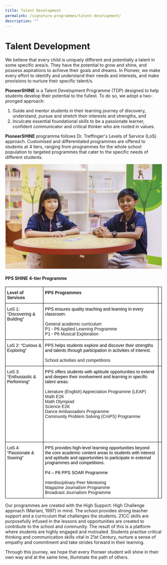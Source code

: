 ```yaml
---
title: Talent Development
permalink: /signature-programmes/talent-development/
description: ""
---
```

# Talent Development

We believe that every child is uniquely different and potentially a talent in some specific area/s.  They have the potential to grow and shine, and possess aspirations to achieve their goals and dreams. In Pioneer, we make every effort to identify and understand their needs and interests, and make provisions to nurture their specific talent/s.

**PioneerSHINE** is a Talent Development Programme (TDP) designed to help students develop their potential to the fullest. To do so, we adopt a two-pronged approach:
1. Guide and mentor students in their learning journey of discovery, understand, pursue and stretch their interests and strengths, and
2. Inculcate essential foundational skills to be a passionate learner, confident communicator and critical thinker who are rooted in values.

**PioneerSHINE** programme follows Dr. Treffinger's Levels of Service (LoS) approach. Customised and differentiated programmes are offered to students at 4 tiers, ranging from programmes for the whole school population to targeted programmes that cater to the specific needs of different students. 

![](/images/PPS2021%20Photoshoot%2020%20of%2031.jpg)

#### PPS SHINE 4-tier Programme

<style type="text/css">
.tg  {border-collapse:collapse;border-spacing:0;}
.tg td{border-color:black;border-style:solid;border-width:1px;font-family:Arial, sans-serif;font-size:14px;
  overflow:hidden;padding:10px 5px;word-break:normal;}
.tg th{border-color:black;border-style:solid;border-width:1px;font-family:Arial, sans-serif;font-size:14px;
  font-weight:normal;overflow:hidden;padding:10px 5px;word-break:normal;}
.tg .tg-dgl5{background-color:#FFF;font-weight:bold;text-align:left;vertical-align:top}
.tg .tg-0lax{text-align:left;vertical-align:top}
.tg .tg-ktyi{background-color:#FFF;text-align:left;vertical-align:top}
</style>
<table class="tg">
<thead>
  <tr>
    <th class="tg-dgl5">Level of Services</th>
    <th class="tg-dgl5">PPS Programmes</th>
    <th class="tg-0lax"></th>
  </tr>
</thead>
<tbody>
  <tr>
    <td class="tg-ktyi"><span style="font-weight:300;color:#000">LoS 1: “Discovering &amp; Building” </span><br><br></td>
    <td class="tg-ktyi"><span style="font-weight:300;color:#000">PPS ensures quality teaching and learning in every classroom. </span><br><br><span style="background-color:initial">General academic curriculum </span><br><span style="background-color:initial">P1 - P6 Applied Learning Programme </span><br><span style="background-color:initial">P1 - P6 Musical Exploration </span><br></td>
    <td class="tg-0lax"></td>
  </tr>
  <tr>
    <td class="tg-ktyi"><span style="font-weight:300;color:#000">LoS 2: “Curious &amp; Exploring”</span><br><br><br></td>
    <td class="tg-ktyi"><span style="font-weight:300;color:#000">PPS helps students explore and discover their strengths and talents through participation in activities of interest.</span><br><br><span style="background-color:initial">School activities and competitions  </span><br></td>
    <td class="tg-0lax"></td>
  </tr>
  <tr>
    <td class="tg-ktyi"><span style="font-weight:300;color:#000">LoS 3: “Enthusiastic &amp; Performing”</span><br><br></td>
    <td class="tg-ktyi"><span style="font-weight:300;color:#000">PPS offers students with aptitude opportunities to extend and deepen their involvement and learning in specific talent areas. </span><br><br><span style="background-color:initial">Literature (English) Appreciation Programme (LEAP)</span><br><span style="background-color:initial">Math E2K</span><br><span style="background-color:initial">Math Olympiad</span><br><span style="background-color:initial">Science E2K</span><br><span style="background-color:initial">Dance Ambassadors Programme</span><br><span style="background-color:initial">Community Problem Solving (CmPS) Programme</span><br><br><br><br><br></td>
    <td class="tg-0lax"></td>
  </tr>
  <tr>
    <td class="tg-ktyi"><span style="font-weight:300;color:#000">LoS 4: “Passionate &amp; Soaring”</span></td>
    <td class="tg-ktyi"><span style="font-weight:300;color:#000">PPS provides high-level learning opportunities beyond the core academic content areas to students with interest and aptitude and opportunities to participate in external programmes and competitions.</span><br><br><span style="font-weight:300;color:#000">P4 – P6 PPS SOAR Programme </span><br><br><span style="background-color:initial">Interdisciplinary Peer Mentoring </span><br><span style="background-color:initial">Magazine Journalism Programme</span><br><span style="background-color:initial">Broadcast Journalism Programme</span></td>
    <td class="tg-0lax"></td>
  </tr>
</tbody>
</table>

Our programmes are created with the High Support: High Challenge approach (Mariani, 1997) in mind. The school provides strong teacher support and a curriculum that challenges the students. 21CC skills are purposefully infused in the lessons and opportunities are created to contribute to the school and community. The result of this is a platform where students are highly engaged and motivated. Students practise critical thinking and communication skills vital in 21st Century, nurture a sense of empathy and commitment and take strides forward in their learning. 

Through this journey, we hope that every Pioneer student will shine in their own way and at the same time, illuminate the path of others.